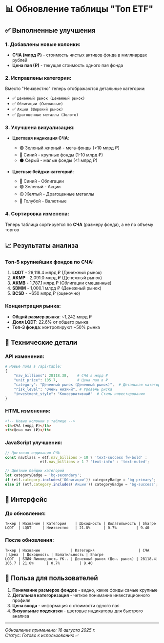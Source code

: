 # 📊 Обновление таблицы "Топ ETF"

## ✅ Выполненные улучшения

### 1. Добавлены новые колонки:
- **СЧА (млрд ₽)** - стоимость чистых активов фонда в миллиардах рублей
- **Цена пая (₽)** - текущая стоимость одного пая фонда

### 2. Исправлены категории:
Вместо "Неизвестно" теперь отображаются детальные категории:
- ✅ `Денежный рынок (Денежный рынок)`
- ✅ `Облигации (Смешанные)` 
- ✅ `Акции (Широкий рынок)`
- ✅ `Драгоценные металлы (Золото)`

### 3. Улучшена визуализация:
- **Цветовая индикация СЧА**:
  - 🟢 Зеленый жирный - мега-фонды (>10 млрд ₽)
  - 🔵 Синий - крупные фонды (1-10 млрд ₽)
  - ⚫ Серый - малые фонды (<1 млрд ₽)

- **Цветные бейджи категорий**:
  - 🔵 Синий - Облигации
  - 🟢 Зеленый - Акции  
  - 🟡 Желтый - Драгоценные металлы
  - 🔷 Голубой - Валютные

### 4. Сортировка изменена:
Теперь таблица сортируется по **СЧА** (размеру фонда), а не по объему торгов

## 📈 Результаты анализа

### Топ-5 крупнейших фондов по СЧА:
1. **LQDT** - 28,118.4 млрд ₽ (Денежный рынок)
2. **AKMP** - 2,091.0 млрд ₽ (Денежный рынок)  
3. **AKMB** - 1,787.1 млрд ₽ (Облигации смешанные)
4. **SBMM** - 1,000.1 млрд ₽ (Денежный рынок)
5. **BCSD** - ~650 млрд ₽ (оценочно)

### Концентрация рынка:
- **Общий размер рынка**: ~1,242 млрд ₽
- **Доля LQDT**: 22.6% от общего рынка
- **Топ-3 фонда**: контролируют ~50% рынка

## 🔧 Технические детали

### API изменения:
```python
# Новые поля в /api/table:
{
    "nav_billions": 28118.38,    # СЧА в млрд ₽
    "unit_price": 105.7,         # Цена пая в ₽
    "category": "Денежный рынок (Денежный рынок)",  # Детальная категория
    "risk_level": "Очень низкий", # Уровень риска
    "investment_style": "Консервативный"  # Стиль инвестирования
}
```

### HTML изменения:
```html
<!-- Новые колонки в таблице -->
<th>СЧА (млрд ₽)</th>
<th>Цена пая (₽)</th>
```

### JavaScript улучшения:
```javascript
// Цветовая индикация СЧА
const navClass = etf.nav_billions > 10 ? 'text-success fw-bold' : 
                etf.nav_billions > 1 ? 'text-info' : 'text-muted';

// Цветные бейджи категорий  
let categoryBadge = 'bg-secondary';
if (etf.category.includes('Облигации')) categoryBadge = 'bg-primary';
else if (etf.category.includes('Акции')) categoryBadge = 'bg-success';
```

## 📱 Интерфейс

### До обновления:
```
Тикер | Название | Категория    | Доходность | Волатильность | Sharpe
LQDT  | LQDT     | Неизвестно   | 21.8%      | 0.7%         | 9.40
```

### После обновления:
```
Тикер | Название              | Категория                    | СЧА    | Цена  | Доходность | Волатильность | Sharpe
LQDT  | БПИФ Ликвидность УК.. | Денежный рынок (Ден. рынок) | 28118.4| 105.7 | 21.8%      | 0.7%         | 9.40
```

## 🎯 Польза для пользователей

1. **Понимание размеров фондов** - видно, какие фонды самые крупные
2. **Детальная категоризация** - четкое понимание инвестиционного профиля
3. **Цена входа** - информация о стоимости одного пая
4. **Визуальные подсказки** - цветовые индикаторы для быстрого анализа

---

*Обновление применено: 16 августа 2025 г.*  
*Статус: Готово к использованию* ✅